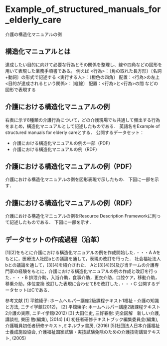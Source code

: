 # Example_of_structured_manuals_for_elderly_care
介護の構造化マニュアルの例

## 構造化マニュアルとは
達成したい目的に向けて必要な行為とその関係を整理し、線や四角などの図形を用いて表現した業務手順書である。
例えば
<行為>：〔角の取れた長方形〕〔名詞+動詞〕の形式で記述する
<実行する人>：〔橙色の四角〕 配置：<行為>の左上
<目的が達成されるという関係>：〔縦線〕 配置：<行為>と<行為>の間
などの図形で表現する

## 介護における構造化マニュアルの例
右表に示す8種類の介護行為について，どの介護現場でも共通して頻出する行為をまとめ，構造化マニュアルとして記述したものである．
英語名をExample of structured manuals for elderly careとする．
公開するデータセット：
* 介護における構造化マニュアルの例の一部（PDF）
* 介護における構造化マニュアルの例（RDF）

## 介護における構造化マニュアルの例（PDF）
介護における構造化マニュアルの例を図形表現で示したもの．
下図に一部を示す．

## 介護における構造化マニュアルの例（RDF）
介護における構造化マニュアルの例をResource Description Frameworkに則って記述したものである．
下図に一部を示す．

## データセットの作成過程（沿革）
[1][2]をもとに介護における構造化マニュアルの例を作成開始した．・・・A
Aをもとに，医療法人社団aとの議論を通して，表現の改訂を行った．
社会福祉法人bとの議論を通して，[3][4]を紹介された．
Aと[3][4][5]及び当チームの介護専門家の経験をもとに，介護における構造化マニュアルの例の作成と改訂を行った．・・・B
排泄介助，入浴介助，食事介助，更衣介助，口腔ケア，移動介助，移乗介助，体位変換
改訂した表現に合わせてBを改訂した．・・・C
公開するデータセットはCである．

参考文献
  [1] 平舘綾子: ホームヘルパー講座2級課程テキスト1福祉・介護の知識と方法, ニチイ学館(2012)，
  [2] 平舘綾子: ホームヘルパー講座2級課程テキスト2介護の実際, ニチイ学館(2012)
  [3] 大田仁史, 三好春樹: 完全図解　新しい介護, 講談社, 東田 勉(編集), (2014)
  [4] 初任者研修テキストブック編集委員会(編集), 介護職員初任者研修テキスト,ミネルヴァ書房, (2016)
  [5]社団法人日本介護福祉士養成施設協会, 介護福祉国家試験・実技試験免除のための介護技術講習テキスト, (2005)

